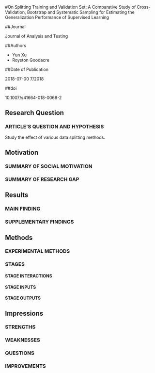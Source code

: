 #On Splitting Training and Validation Set: A Comparative Study of Cross-Validation, Bootstrap and Systematic Sampling for Estimating the Generalization Performance of Supervised Learning

##Journal

Journal of Analysis and Testing

##Authors
- Yun Xu
- Royston Goodacre

##Date of Publication

2018-07-00 7/2018

##doi

10.1007/s41664-018-0068-2

## Research Question

### ARTICLE'S QUESTION AND HYPOTHESIS
Study the effect of various data splitting methods.

## Motivation

### SUMMARY OF SOCIAL MOTIVATION

### SUMMARY OF RESEARCH GAP

## Results

### MAIN FINDING

### SUPPLEMENTARY FINDINGS

## Methods

### EXPERIMENTAL METHODS

### STAGES

#### STAGE INTERACTIONS

#### STAGE INPUTS

#### STAGE OUTPUTS

## Impressions

### STRENGTHS

### WEAKNESSES

### QUESTIONS

### IMPROVEMENTS
